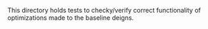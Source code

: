 This directory holds tests to checky/verify correct functionality of optimizations made to the baseline deigns.

